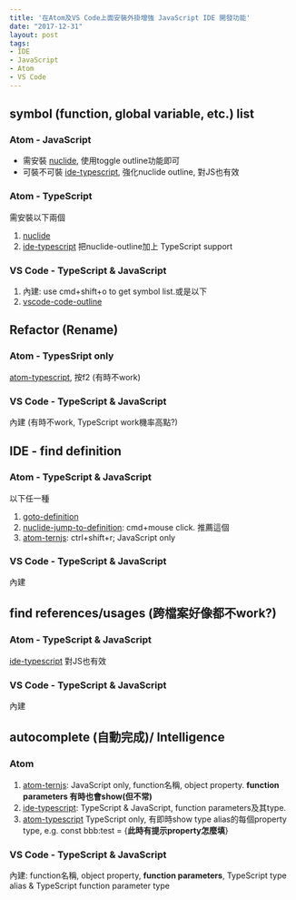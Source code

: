 ```yaml
---
title: '在Atom及VS Code上面安裝外掛增強 JavaScript IDE 開發功能'
date: "2017-12-31"
layout: post
tags:
- IDE
- JavaScript
- Atom
- VS Code
---
```


## symbol (function, global variable, etc.) list

### Atom - JavaScript
- 需安裝 [nuclide](https://atom.io/packages/nuclide), 使用toggle outline功能即可
- 可裝不可裝 [ide-typescript](https://github.com/atom/ide-typescript), 強化nuclide outline, 對JS也有效

### Atom - TypeScript
需安裝以下兩個
1. [nuclide](https://atom.io/packages/nuclide)
2. [ide-typescript](https://github.com/atom/ide-typescript) 把nuclide-outline加上 TypeScript support

### VS Code - TypeScript & JavaScript
1. 內建: use cmd+shift+o to get symbol list.或是以下
2. [vscode-code-outline](https://marketplace.visualstudio.com/items?itemName=patrys.vscode-code-outline)

## Refactor (Rename)

### Atom - TypesSript only
[atom-typescript](https://atom.io/packages/atom-typescript), 按f2 (有時不work)

### VS Code - TypeScript & JavaScript
內建 (有時不work, TypeScript work機率高點?)

## IDE - find definition

### Atom - TypeScript & JavaScript
以下任一種
1. [goto-definition](https://atom.io/packages/goto-definition)
2. [nuclide-jump-to-definition](https://nuclide.io/docs/languages/flow/#features__jump-to-definition):
cmd+mouse click. 推薦這個
3. [atom-ternjs](https://atom.io/packages/atom-ternjs): ctrl+shift+r; JavaScript only

### VS Code - TypeScript & JavaScript
內建

## find references/usages (跨檔案好像都不work?)

### Atom - TypeScript & JavaScript
[ide-typescript](https://github.com/atom/ide-typescript) 對JS也有效

### VS Code - TypeScript & JavaScript
內建

## autocomplete (自動完成)/ Intelligence

### Atom
1. [atom-ternjs](https://atom.io/packages/atom-ternjs): JavaScript only, function名稱, object property. **function parameters 有時也會show(但不常)**
2. [ide-typescript](https://github.com/atom/ide-typescript): TypeScript & JavaScript, function parameters及其type.
3. [atom-typescript](https://atom.io/packages/atom-typescript) TypeScript only, 有即時show type alias的每個property type, e.g. const bbb:test = {**此時有提示property怎麼填**}

### VS Code - TypeScript & JavaScript
內建: function名稱, object property, **function parameters**, TypeScript type alias & TypeScript function parameter type
